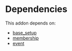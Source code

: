 # Dependencies

This addon depends on:

- [base_setup](https://github.com/bringout/oca-ocb-core/tree/11a704b400b8bf0763643e267bf123858a85c9e6/odoo-bringout-oca-ocb-base_setup)
- [membership](https://github.com/bringout/oca-ocb-vertical-industry/tree/b20a71aa887f097f835c1d9682be635a67653ad9/odoo-bringout-oca-ocb-membership)
- [event](https://github.com/bringout/oca-ocb-core/tree/11a704b400b8bf0763643e267bf123858a85c9e6/odoo-bringout-oca-ocb-event)
